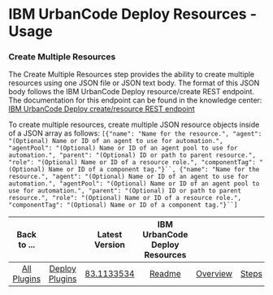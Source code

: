
# IBM UrbanCode Deploy Resources - Usage

### Create Multiple Resources

The Create Multiple Resources step provides the ability to create multiple resources using one JSON file or JSON text body. The format of this JSON body follows the IBM UrbanCode Deploy resource/create REST endpoint. The documentation for this endpoint can be found in the knowledge center: [IBM UrbanCode Deploy create/resource REST endpoint](https://www.ibm.com/support/knowledgecenter/SS4GSP_6.2.7/com.ibm.udeploy.api.doc/topics/rest_cli_resource_create_put.html)

To create multiple resources, create multiple JSON resource objects inside of a JSON array as follows:  `[{"name": "Name for the resource.", "agent": "(Optional) Name or ID of an agent to use for automation.", "agentPool": "(Optional) Name or ID of an agent pool to use for automation.", "parent": "(Optional) ID or path to parent resource.", "role": "(Optional) Name or ID of a resource role.", "componentTag": "(Optional) Name or ID of a component tag."}``, {"name": "Name for the resource.", "agent": "(Optional) Name or ID of an agent to use for automation.", "agentPool": "(Optional) Name or ID of an agent pool to use for automation.", "parent": "(Optional) ID or path to parent resource.", "role": "(Optional) Name or ID of a resource role.", "componentTag": "(Optional) Name or ID of a component tag."}``]`


|Back to ...||Latest Version|IBM UrbanCode Deploy Resources ||||
| :---: | :---: | :---: | :---: | :---: | :---: | :---: |
|[All Plugins](../../index.md)|[Deploy Plugins](../README.md)|[83.1133534](https://raw.githubusercontent.com/UrbanCode/IBM-UCD-PLUGINS/main/files/uDeploy-Resource/ucd-uDeploy-Resource-83.1133534.zip)|[Readme](README.md)|[Overview](overview.md)|[Steps](steps.md)|[Downloads](downloads.md)|
